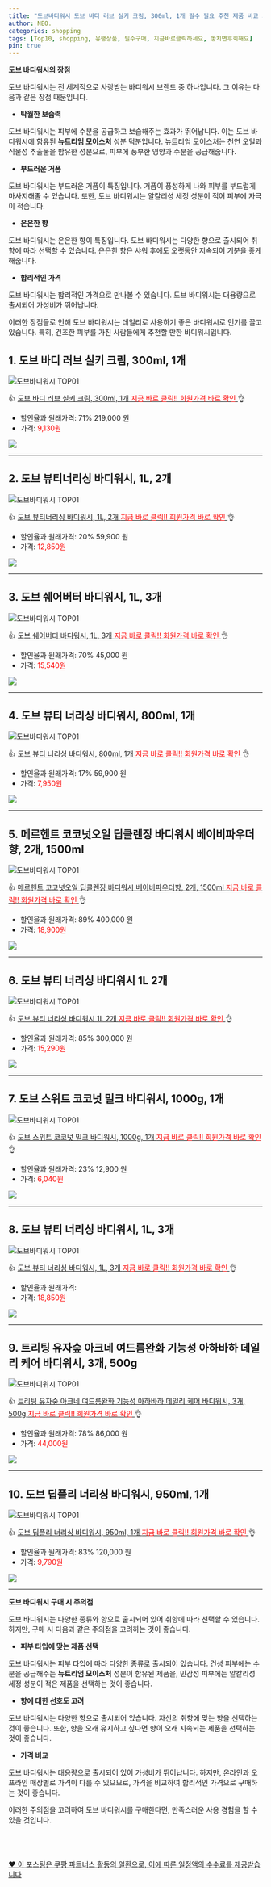 ```yaml
---
title: "도브바디워시 도브 바디 러브 실키 크림, 300ml, 1개 필수 필요 추천 제품 비교 최저 가격 비교 장점 구매 후기 구매평"
author: NEO.
categories: shopping
tags: [Top10, shopping, 유행상품, 필수구매, 지금바로클릭하세요, 놓치면후회해요]
pin: true
---
```

**도브 바디워시의 장점**

도브 바디워시는 전 세계적으로 사랑받는 바디워시 브랜드 중 하나입니다. 그 이유는 다음과 같은 장점 때문입니다.

* **탁월한 보습력**

도브 바디워시는 피부에 수분을 공급하고 보습해주는 효과가 뛰어납니다. 이는 도브 바디워시에 함유된 **뉴트리엄 모이스처** 성분 덕분입니다. 뉴트리엄 모이스처는 천연 오일과 식물성 추출물을 함유한 성분으로, 피부에 풍부한 영양과 수분을 공급해줍니다.

* **부드러운 거품**

도브 바디워시는 부드러운 거품이 특징입니다. 거품이 풍성하게 나와 피부를 부드럽게 마사지해줄 수 있습니다. 또한, 도브 바디워시는 알칼리성 세정 성분이 적어 피부에 자극이 적습니다.

* **은은한 향**

도브 바디워시는 은은한 향이 특징입니다. 도브 바디워시는 다양한 향으로 출시되어 취향에 따라 선택할 수 있습니다. 은은한 향은 샤워 후에도 오랫동안 지속되어 기분을 좋게 해줍니다.

* **합리적인 가격**

도브 바디워시는 합리적인 가격으로 만나볼 수 있습니다. 도브 바디워시는 대용량으로 출시되어 가성비가 뛰어납니다.

이러한 장점들로 인해 도브 바디워시는 데일리로 사용하기 좋은 바디워시로 인기를 끌고 있습니다. 특히, 건조한 피부를 가진 사람들에게 추천할 만한 바디워시입니다.

   

## 1. 도브 바디 러브 실키 크림, 300ml, 1개

![도브바디워시 TOP01](https://thumbnail7.coupangcdn.com/thumbnails/remote/490x490ex/image/retail/images/2023/10/04/18/9/ea583d0e-ae09-4ef9-8f7c-19c01365ec6d.jpg)


👍 [도브 바디 러브 실키 크림, 300ml, 1개 <font color=red> 지금 바로 클릭!! 회원가격 바로 확인 </font> ](https://link.coupang.com/re/AFFSDP?lptag=AF3617701&subid=GithubCoopas&pageKey=6973878034&traceid=V0-153&itemId=19350939950&vendorItemId=87351068732) 👌 


- 할인율과 원래가격: 71%  219,000   원
- 가격: <span style='color:red'>9,130원</span>

[![](/discount_price.png)](https://link.coupang.com/re/AFFSDP?lptag=AF3617701&subid=GithubCoopas&pageKey=6973878034&traceid=V0-153&itemId=19350939950&vendorItemId=87351068732)

---


   

## 2. 도브 뷰티너리싱 바디워시, 1L, 2개

![도브바디워시 TOP01](https://thumbnail7.coupangcdn.com/thumbnails/remote/490x490ex/image/vendor_inventory/8c52/aa70bcb1505b65bb9ca2d229ec5073bc6e69ecfb551ad530697ffbed5d9e.jpg)


👍 [도브 뷰티너리싱 바디워시, 1L, 2개 <font color=red> 지금 바로 클릭!! 회원가격 바로 확인 </font> ](https://link.coupang.com/re/AFFSDP?lptag=AF3617701&subid=GithubCoopas&pageKey=7354584016&traceid=V0-153&itemId=19239043144&vendorItemId=82401712678) 👌 


- 할인율과 원래가격: 20%  59,900   원
- 가격: <span style='color:red'>12,850원</span>

[![](/discount_price.png)](https://link.coupang.com/re/AFFSDP?lptag=AF3617701&subid=GithubCoopas&pageKey=7354584016&traceid=V0-153&itemId=19239043144&vendorItemId=82401712678)

---


   

## 3. 도브 쉐어버터 바디워시, 1L, 3개

![도브바디워시 TOP01](https://thumbnail6.coupangcdn.com/thumbnails/remote/490x490ex/image/retail/images/3586444386174713-12fb752c-56ad-41b2-978c-7ce5043df7cf.jpg)


👍 [도브 쉐어버터 바디워시, 1L, 3개 <font color=red> 지금 바로 클릭!! 회원가격 바로 확인 </font> ](https://link.coupang.com/re/AFFSDP?lptag=AF3617701&subid=GithubCoopas&pageKey=18219348&traceid=V0-153&itemId=572422619&vendorItemId=80745224302) 👌 


- 할인율과 원래가격: 70%  45,000   원
- 가격: <span style='color:red'>15,540원</span>

[![](/discount_price.png)](https://link.coupang.com/re/AFFSDP?lptag=AF3617701&subid=GithubCoopas&pageKey=18219348&traceid=V0-153&itemId=572422619&vendorItemId=80745224302)

---


   

## 4. 도브 뷰티 너리싱 바디워시, 800ml, 1개

![도브바디워시 TOP01](https://thumbnail10.coupangcdn.com/thumbnails/remote/490x490ex/image/retail/images/997227785270874-600e3fef-d469-42fe-a658-8e1db1145331.jpg)


👍 [도브 뷰티 너리싱 바디워시, 800ml, 1개 <font color=red> 지금 바로 클릭!! 회원가격 바로 확인 </font> ](https://link.coupang.com/re/AFFSDP?lptag=AF3617701&subid=GithubCoopas&pageKey=7354584016&traceid=V0-153&itemId=18933942601&vendorItemId=82250651509) 👌 


- 할인율과 원래가격: 17%  59,900   원
- 가격: <span style='color:red'>7,950원</span>

[![](/discount_price.png)](https://link.coupang.com/re/AFFSDP?lptag=AF3617701&subid=GithubCoopas&pageKey=7354584016&traceid=V0-153&itemId=18933942601&vendorItemId=82250651509)

---


   

## 5. 메르헨트 코코넛오일 딥클렌징 바디워시 베이비파우더향, 2개, 1500ml

![도브바디워시 TOP01](https://thumbnail10.coupangcdn.com/thumbnails/remote/490x490ex/image/vendor_inventory/0fe5/593ee66d3af0ed147923cbb8d082588dfd9eef63852bf2fe72219486b39d.jpg)


👍 [메르헨트 코코넛오일 딥클렌징 바디워시 베이비파우더향, 2개, 1500ml <font color=red> 지금 바로 클릭!! 회원가격 바로 확인 </font> ](https://link.coupang.com/re/AFFSDP?lptag=AF3617701&subid=GithubCoopas&pageKey=6944718774&traceid=V0-153&itemId=19874185486&vendorItemId=86974841774) 👌 


- 할인율과 원래가격: 89%  400,000   원
- 가격: <span style='color:red'>18,900원</span>

[![](/discount_price.png)](https://link.coupang.com/re/AFFSDP?lptag=AF3617701&subid=GithubCoopas&pageKey=6944718774&traceid=V0-153&itemId=19874185486&vendorItemId=86974841774)

---


   

## 6. 도브 뷰티 너리싱 바디워시 1L 2개

![도브바디워시 TOP01](https://thumbnail10.coupangcdn.com/thumbnails/remote/490x490ex/image/vendor_inventory/8fc9/64ac9c9722595dbdbae51b822638abf64c748fc9408b23c0587002c70d9d.jpg)


👍 [도브 뷰티 너리싱 바디워시 1L 2개 <font color=red> 지금 바로 클릭!! 회원가격 바로 확인 </font> ](https://link.coupang.com/re/AFFSDP?lptag=AF3617701&subid=GithubCoopas&pageKey=7688216641&traceid=V0-153&itemId=20552906226&vendorItemId=86157577291) 👌 


- 할인율과 원래가격: 85%  300,000   원
- 가격: <span style='color:red'>15,290원</span>

[![](/discount_price.png)](https://link.coupang.com/re/AFFSDP?lptag=AF3617701&subid=GithubCoopas&pageKey=7688216641&traceid=V0-153&itemId=20552906226&vendorItemId=86157577291)

---


   

## 7. 도브 스위트 코코넛 밀크 바디워시, 1000g, 1개

![도브바디워시 TOP01](https://thumbnail9.coupangcdn.com/thumbnails/remote/490x490ex/image/retail/images/2280805147423874-d21e7290-fbf8-498a-8ab2-4a828e180297.png)


👍 [도브 스위트 코코넛 밀크 바디워시, 1000g, 1개 <font color=red> 지금 바로 클릭!! 회원가격 바로 확인 </font> ](https://link.coupang.com/re/AFFSDP?lptag=AF3617701&subid=GithubCoopas&pageKey=7418734560&traceid=V0-153&itemId=19239284628&vendorItemId=3633486269) 👌 


- 할인율과 원래가격: 23%  12,900   원
- 가격: <span style='color:red'>6,040원</span>

[![](/discount_price.png)](https://link.coupang.com/re/AFFSDP?lptag=AF3617701&subid=GithubCoopas&pageKey=7418734560&traceid=V0-153&itemId=19239284628&vendorItemId=3633486269)

---


   

## 8. 도브 뷰티 너리싱 바디워시, 1L, 3개

![도브바디워시 TOP01](https://thumbnail7.coupangcdn.com/thumbnails/remote/490x490ex/image/vendor_inventory/3edd/bb0d41cfa04ef23e84279ba1b79501f8319a0dc6d936c77c74e2413b96d8.jpg)


👍 [도브 뷰티 너리싱 바디워시, 1L, 3개 <font color=red> 지금 바로 클릭!! 회원가격 바로 확인 </font> ](https://link.coupang.com/re/AFFSDP?lptag=AF3617701&subid=GithubCoopas&pageKey=7354584016&traceid=V0-153&itemId=18966442469&vendorItemId=85329049806) 👌 


- 할인율과 원래가격: 
- 가격: <span style='color:red'>18,850원</span>

[![](/discount_price.png)](https://link.coupang.com/re/AFFSDP?lptag=AF3617701&subid=GithubCoopas&pageKey=7354584016&traceid=V0-153&itemId=18966442469&vendorItemId=85329049806)

---


   

## 9. 트리팅 유자숲 아크네 여드름완화 기능성 아하바하 데일리 케어 바디워시, 3개, 500g

![도브바디워시 TOP01](https://thumbnail6.coupangcdn.com/thumbnails/remote/490x490ex/image/vendor_inventory/76ca/76494c512db58e7485df50d48168d5e872b1c282bc1d4b16d0769326fe03.jpg)


👍 [트리팅 유자숲 아크네 여드름완화 기능성 아하바하 데일리 케어 바디워시, 3개, 500g <font color=red> 지금 바로 클릭!! 회원가격 바로 확인 </font> ](https://link.coupang.com/re/AFFSDP?lptag=AF3617701&subid=GithubCoopas&pageKey=7660707641&traceid=V0-153&itemId=20408633829&vendorItemId=87490740517) 👌 


- 할인율과 원래가격: 78%  86,000   원
- 가격: <span style='color:red'>44,000원</span>

[![](/discount_price.png)](https://link.coupang.com/re/AFFSDP?lptag=AF3617701&subid=GithubCoopas&pageKey=7660707641&traceid=V0-153&itemId=20408633829&vendorItemId=87490740517)

---


   

## 10. 도브 딥플리 너리싱 바디워시, 950ml, 1개

![도브바디워시 TOP01](https://thumbnail7.coupangcdn.com/thumbnails/remote/490x490ex/image/retail/images/790996533416894-d94b0672-c520-41db-bb99-41cdff05ac18.jpg)


👍 [도브 딥플리 너리싱 바디워시, 950ml, 1개 <font color=red> 지금 바로 클릭!! 회원가격 바로 확인 </font> ](https://link.coupang.com/re/AFFSDP?lptag=AF3617701&subid=GithubCoopas&pageKey=6393729898&traceid=V0-153&itemId=13294959123&vendorItemId=80552353730) 👌 


- 할인율과 원래가격: 83%  120,000   원
- 가격: <span style='color:red'>9,790원</span>

[![](/discount_price.png)](https://link.coupang.com/re/AFFSDP?lptag=AF3617701&subid=GithubCoopas&pageKey=6393729898&traceid=V0-153&itemId=13294959123&vendorItemId=80552353730)

---
**도브 바디워시 구매 시 주의점**

도브 바디워시는 다양한 종류와 향으로 출시되어 있어 취향에 따라 선택할 수 있습니다. 하지만, 구매 시 다음과 같은 주의점을 고려하는 것이 좋습니다.

* **피부 타입에 맞는 제품 선택**

도브 바디워시는 피부 타입에 따라 다양한 종류로 출시되어 있습니다. 건성 피부에는 수분을 공급해주는 **뉴트리엄 모이스처** 성분이 함유된 제품을, 민감성 피부에는 알칼리성 세정 성분이 적은 제품을 선택하는 것이 좋습니다.

* **향에 대한 선호도 고려**

도브 바디워시는 다양한 향으로 출시되어 있습니다. 자신의 취향에 맞는 향을 선택하는 것이 좋습니다. 또한, 향을 오래 유지하고 싶다면 향이 오래 지속되는 제품을 선택하는 것이 좋습니다.

* **가격 비교**

도브 바디워시는 대용량으로 출시되어 있어 가성비가 뛰어납니다. 하지만, 온라인과 오프라인 매장별로 가격이 다를 수 있으므로, 가격을 비교하여 합리적인 가격으로 구매하는 것이 좋습니다.

이러한 주의점을 고려하여 도브 바디워시를 구매한다면, 만족스러운 사용 경험을 할 수 있을 것입니다.<br><br><br><br><br> [ ❤  이 포스팅은 쿠팡 파트너스 활동의 일환으로, 이에 따른 일정액의 수수료를 제공받습니다](https://link.coupang.com/a/bcEFyh)